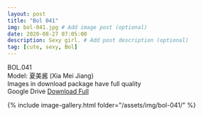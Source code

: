 ```yaml
---
layout: post
title: "Bol 041"
img: bol-041.jpg # Add image post (optional)
date: 2020-08-27 07:05:00
description: Sexy girl. # Add post description (optional)
tag: [cute, sexy, Bol]
---
```

BOL.041  
Model: 夏美酱 (Xia Mei Jiang)                                                              
Images in download package have full quality                    
Google Drive [Download Full](http://gestyy.com/ee01Ki)

{% include image-gallery.html folder="/assets/img/bol-041/" %}
